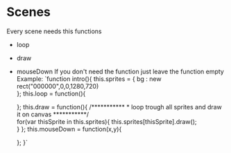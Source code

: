 # Scenes
Every scene needs this functions
* loop
* draw
* mouseDown
If you don't need the function just leave the function empty
Example:
`function intro(){
    this.sprites = {
        bg : new rect("000000",0,0,1280,720)    
    };
    this.loop = function(){
        
    };
    this.draw = function(){
        /***********
         * loop trough all sprites and draw it on canvas
         ***********/     
        for(var thisSprite in this.sprites){
            this.sprites[thisSprite].draw();       
        } 
    };
    this.mouseDown = function(x,y){
        
    };
}`
